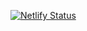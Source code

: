 [![Netlify Status](https://api.netlify.com/api/v1/badges/c0b1525f-69f1-4d7a-b3fe-2784a414c398/deploy-status)](https://app.netlify.com/sites/super-salamander-5463e8/deploys)
